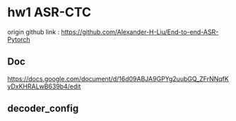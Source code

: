 # hw1 ASR-CTC

origin github link : https://github.com/Alexander-H-Liu/End-to-end-ASR-Pytorch

## Doc
https://docs.google.com/document/d/16d09ABJA9GPYg2uubGQ_ZFrNNqfKyDxKHRALwB639b4/edit

## decoder_config



